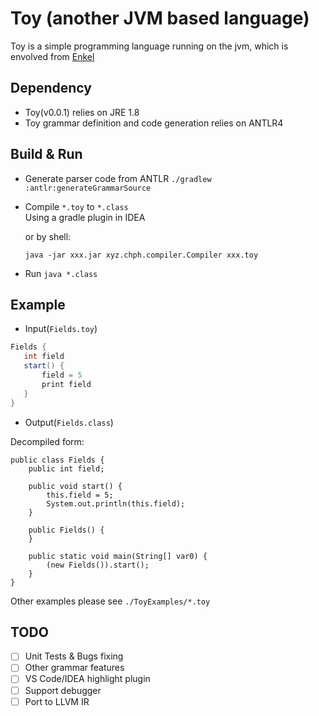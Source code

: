 Toy (another JVM based language)
=======

Toy is a simple programming language running on the jvm, which is envolved from [Enkel](https://github.com/JakubDziworski/Enkel-JVM-language)



## Dependency

- Toy(v0.0.1) relies on JRE 1.8
- Toy grammar definition and code generation relies on ANTLR4

## Build & Run

- Generate parser code from ANTLR
  `./gradlew :antlr:generateGrammarSource `
  
- Compile `*.toy` to `*.class`    
  Using a gradle plugin in IDEA 
  
  or by shell:
  
  ```shell
  java -jar xxx.jar xyz.chph.compiler.Compiler xxx.toy
  ```
  
- Run
  `java *.class`
## Example

- Input(`Fields.toy`)
 ```java
Fields {
	int field
	start() {
		field = 5
		print field
	}
}
 ```

- Output(`Fields.class`)

Decompiled form:
```
public class Fields {
    public int field;

    public void start() {
        this.field = 5;
        System.out.println(this.field);
    }

    public Fields() {
    }

    public static void main(String[] var0) {
        (new Fields()).start();
    }
}
```

Other examples please see `./ToyExamples/*.toy`

## TODO
- [ ] Unit Tests & Bugs fixing
- [ ] Other grammar features
- [ ] VS Code/IDEA highlight plugin
- [ ] Support debugger
- [ ] Port to LLVM IR